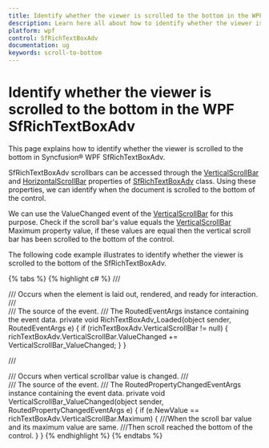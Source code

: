 ```yaml
---
title: Identify whether the viewer is scrolled to the bottom in the WPF SfRichTextBoxAdv | Syncfusion
description: Learn here all about how to identify whether the viewer is scrolled to the bottom in Syncfusion WPF SfRichTextBoxAdv and more.
platform: wpf
control: SfRichTextBoxAdv
documentation: ug
keywords: scroll-to-bottom
---
```


# Identify whether the viewer is scrolled to the bottom in the WPF SfRichTextBoxAdv

This page explains how to identify whether the viewer is scrolled to the bottom in Syncfusion&reg; WPF SfRichTextBoxAdv.

SfRichTextBoxAdv scrollbars can be accessed through the [VerticalScrollBar](https://help.syncfusion.com/cr/wpf/Syncfusion.Windows.Controls.RichTextBoxAdv.SfRichTextBoxAdv.html#Syncfusion_Windows_Controls_RichTextBoxAdv_SfRichTextBoxAdv_VerticalScrollBar) and [HorizontalScrollBar](https://help.syncfusion.com/cr/wpf/Syncfusion.Windows.Controls.RichTextBoxAdv.SfRichTextBoxAdv.html#Syncfusion_Windows_Controls_RichTextBoxAdv_SfRichTextBoxAdv_HorizontalScrollBar) properties of [SfRichTextBoxAdv](https://help.syncfusion.com/cr/wpf/Syncfusion.Windows.Controls.RichTextBoxAdv.SfRichTextBoxAdv.html) class. Using these properties, we can identify when the document is scrolled to the bottom of the control. 

We can use the ValueChanged event of the [VerticalScrollBar](https://help.syncfusion.com/cr/wpf/Syncfusion.Windows.Controls.RichTextBoxAdv.SfRichTextBoxAdv.html#Syncfusion_Windows_Controls_RichTextBoxAdv_SfRichTextBoxAdv_VerticalScrollBar) for this purpose. Check if the scroll bar's value equals the [VerticalScrollBar](https://help.syncfusion.com/cr/wpf/Syncfusion.Windows.Controls.RichTextBoxAdv.SfRichTextBoxAdv.html#Syncfusion_Windows_Controls_RichTextBoxAdv_SfRichTextBoxAdv_VerticalScrollBar) Maximum property value, if these values are equal then the vertical scroll bar has been scrolled to the bottom of the control.

The following code example illustrates to identify whether the viewer is scrolled to the bottom of the SfRichTextBoxAdv.

{% tabs %}
{% highlight c# %}
/// <summary>
///  Occurs when the element is laid out, rendered, and ready for interaction.
/// </summary>
/// <param name="sender">The source of the event.</param>
/// <param name="e">The RoutedEventArgs instance containing the event data.</param>
 private void RichTextBoxAdv_Loaded(object sender, RoutedEventArgs e)
 {
     if (richTextBoxAdv.VerticalScrollBar != null)
     {
         richTextBoxAdv.VerticalScrollBar.ValueChanged += VerticalScrollBar_ValueChanged;
     }
 }      

/// <summary>
/// Occurs when vertical scrollbar value is changed.
/// </summary>
/// <param name="sender">The source of the event.</param>
/// <param name="e">The RoutedPropertyChangedEventArgs instance containing the event data.</param>
 private void VerticalScrollBar_ValueChanged(object sender, RoutedPropertyChangedEventArgs<double> e)
 {
     if (e.NewValue == richTextBoxAdv.VerticalScrollBar.Maximum)
     {
             ///When the scroll bar value and its maximum value are same.
             ///Then scroll reached the bottom of the control.
     }
 }
{% endhighlight %}
{% endtabs %}